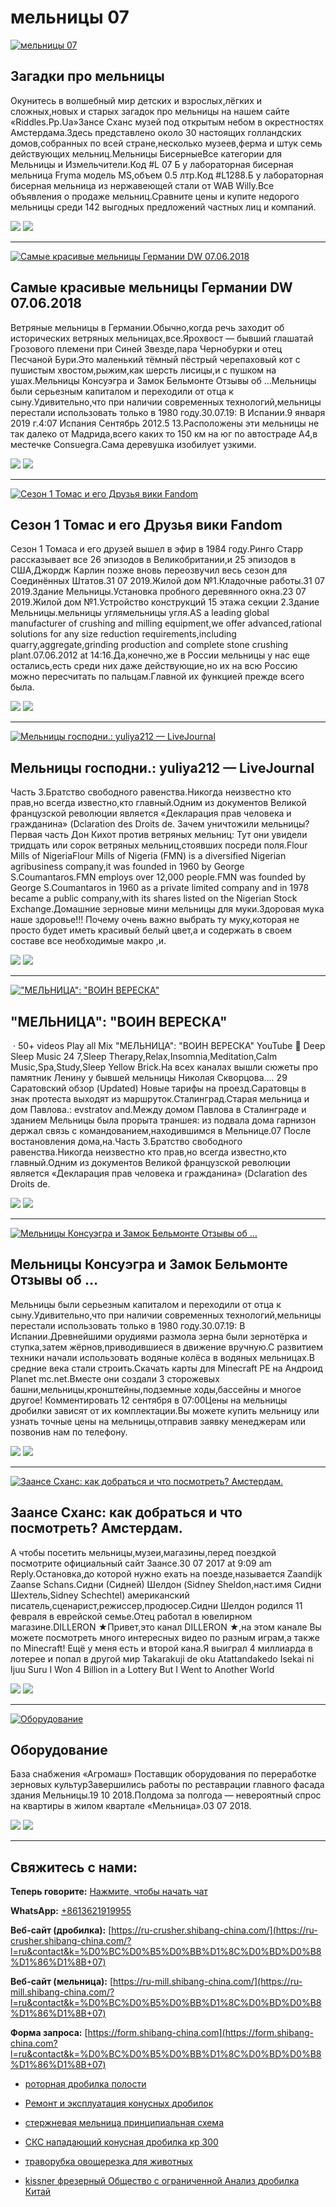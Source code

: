 # мельницы 07

<a href="https://swt.shibang-china.com/?l=ru&img&k=%D0%BC%D0%B5%D0%BB%D1%8C%D0%BD%D0%B8%D1%86%D1%8B+07" target="_blank">![мельницы 07](http://static.shibang-china.com/all-800x300/801.jpg)</a>

## Загадки про мельницы
Окунитесь в волшебный мир детских и взрослых,лёгких и сложных,новых и старых загадок про мельницы на нашем сайте &#171;Riddles.Pp.Ua&#187;Зансе Сханс музей под открытым небом в окрестностях Амстердама.Здесь представлено около 30 настоящих голландских домов,собранных по всей стране,несколько музеев,ферма и штук семь действующих мельниц.Мельницы БисерныеВсе категории для Мельницы и Измельчители.Код #L 07 Б у лабораторная бисерная мельница Fryma модель MS,объем 0.5 лтр.Код #L1288.Б у лабораторная бисерная мельница из нержавеющей стали от WAB Willy.Все объявления о продаже мельниц.Сравните цены и купите недорого мельницы среди 142 выгодных предложений частных лиц и компаний.


<a href="https://whatsapp.shibangsoft.com/WhatsApp.php" target="_blank" title="WhatsApp">![](http://static.shibang-china.com/icon/whatsapp.png)</a> <a href="https://swt.shibang-china.com/?l=ru&icon&k=%D0%BC%D0%B5%D0%BB%D1%8C%D0%BD%D0%B8%D1%86%D1%8B+07" target="_blank">![](http://static.shibang-china.com/icon/chat-ru.png)</a>

---

<a href="https://swt.shibang-china.com/?l=ru&img&k=%D0%BC%D0%B5%D0%BB%D1%8C%D0%BD%D0%B8%D1%86%D1%8B+07" target="_blank">![Самые красивые мельницы Германии DW 07.06.2018](http://static.shibang-china.com/all-800x300/805.jpg)</a>

## Самые красивые мельницы Германии DW 07.06.2018
Ветряные мельницы в Германии.Обычно,когда речь заходит об исторических ветряных мельницах,все.Ярохвост — бывший глашатай Грозового племени при Синей Звезде,пара Чернобурки и отец Песчаной Бури.Это маленький тёмный пёстрый черепаховый кот с пушистым хвостом,рыжим,как шерсть лисицы,и с пушком на ушах.Мельницы Консуэгра и Замок Бельмонте Отзывы об …Мельницы были серьезным капиталом и переходили от отца к сыну.Удивительно,что при наличии современных технологий,мельницы перестали использовать только в 1980 году.30.07.19: В Испании.9 января 2019 г.4:07 Испания Сентябрь 2012.5 13.Расположены эти мельницы не так далеко от Мадрида,всего каких то 150 км на юг по автостраде А4,в местечке Consuegra.Сама деревушка изобилует узкими.


<a href="https://whatsapp.shibangsoft.com/WhatsApp.php" target="_blank" title="WhatsApp">![](http://static.shibang-china.com/icon/whatsapp.png)</a> <a href="https://swt.shibang-china.com/?l=ru&icon&k=%D0%BC%D0%B5%D0%BB%D1%8C%D0%BD%D0%B8%D1%86%D1%8B+07" target="_blank">![](http://static.shibang-china.com/icon/chat-ru.png)</a>

---

<a href="https://swt.shibang-china.com/?l=ru&img&k=%D0%BC%D0%B5%D0%BB%D1%8C%D0%BD%D0%B8%D1%86%D1%8B+07" target="_blank">![Сезон 1 Томас и его Друзья вики Fandom](http://static.shibang-china.com/all-800x300/1344.jpg)</a>

## Сезон 1 Томас и его Друзья вики Fandom
Сезон 1 Томаса и его друзей вышел в эфир в 1984 году.Ринго Старр рассказывает все 26 эпизодов в Великобритании,и 25 эпизодов в США,Джордж Карлин позже вновь переозвучил весь сезон для Соединённых Штатов.31 07 2019.Жилой дом №1.Кладочные работы.31 07 2019.Здание Мельницы.Установка пробного деревянного окна.23 07 2019.Жилой дом №1.Устройство конструкций 15 этажа секции 2.Здание Мельницы.мельницы углямельницы угля.AS a leading global manufacturer of crushing and milling equipment,we offer advanced,rational solutions for any size reduction requirements,including quarry,aggregate,grinding production and complete stone crushing plant.07.06.2012 at 14:16.Да,конечно,же в России мельницы у нас еще остались,есть среди них даже действующие,но их на всю Россию можно пересчитать по пальцам.Главной их функцией прежде всего была.


<a href="https://whatsapp.shibangsoft.com/WhatsApp.php" target="_blank" title="WhatsApp">![](http://static.shibang-china.com/icon/whatsapp.png)</a> <a href="https://swt.shibang-china.com/?l=ru&icon&k=%D0%BC%D0%B5%D0%BB%D1%8C%D0%BD%D0%B8%D1%86%D1%8B+07" target="_blank">![](http://static.shibang-china.com/icon/chat-ru.png)</a>

---

<a href="https://swt.shibang-china.com/?l=ru&img&k=%D0%BC%D0%B5%D0%BB%D1%8C%D0%BD%D0%B8%D1%86%D1%8B+07" target="_blank">![Мельницы господни.: yuliya212 — LiveJournal](http://static.shibang-china.com/all-800x300/575.jpg)</a>

## Мельницы господни.: yuliya212 — LiveJournal
Часть 3.Братство свободного равенства.Никогда неизвестно кто прав,но всегда известно,кто главный.Одним из документов Великой французской революции является &#171;Декларация прав человека и гражданина&#187; (Dclaration des Droits de.  Зачем уничтожили мельницы? Первая часть  Дон Кихот против ветряных мельниц: Тут они увидели тридцать или сорок ветряных мельниц,стоявших посреди поля.Flour Mills of NigeriaFlour Mills of Nigeria (FMN) is a diversified Nigerian agribusiness company,it was founded in 1960 by George S.Coumantaros.FMN employs over 12,000 people.FMN was founded by George S.Coumantaros in 1960 as a private limited company and in 1978 became a public company,with its shares listed on the Nigerian Stock Exchange.Домашние зерновые мини мельницы для муки.Здоровая мука наше здоровье!!! Почему очень важно выбрать ту муку,которая не просто будет иметь красивый белый цвет,а и содержать в своем составе все необходимые макро ,и.


<a href="https://whatsapp.shibangsoft.com/WhatsApp.php" target="_blank" title="WhatsApp">![](http://static.shibang-china.com/icon/whatsapp.png)</a> <a href="https://swt.shibang-china.com/?l=ru&icon&k=%D0%BC%D0%B5%D0%BB%D1%8C%D0%BD%D0%B8%D1%86%D1%8B+07" target="_blank">![](http://static.shibang-china.com/icon/chat-ru.png)</a>

---

<a href="https://swt.shibang-china.com/?l=ru&img&k=%D0%BC%D0%B5%D0%BB%D1%8C%D0%BD%D0%B8%D1%86%D1%8B+07" target="_blank">![&quot;МЕЛЬНИЦА&quot;: &quot;ВОИН ВЕРЕСКА&quot;](http://static.shibang-china.com/all-800x300/755.jpg)</a>

## &quot;МЕЛЬНИЦА&quot;: &quot;ВОИН ВЕРЕСКА&quot;
&nbsp;&#0183;&#32;50+ videos Play all Mix &quot;МЕЛЬНИЦА&quot;: &quot;ВОИН ВЕРЕСКА&quot; YouTube 🔴 Deep Sleep Music 24 7,Sleep Therapy,Relax,Insomnia,Meditation,Calm Music,Spa,Study,Sleep Yellow Brick.На всех каналах вышли сюжеты про памятник Ленину у бывшей мельницы Николая Скворцова.… 29 Саратовский обзор (Updated) Новые тарифы на проезд.Саратовцы в знак протеста выходят из маршруток.Сталинград.Старая мельница и дом Павлова.: evstratov and.Между домом Павлова в Сталинграде и зданием Мельницы была прорыта траншея: из подвала дома гарнизон держал связь с командованием,находившимся в Мельнице.07 После востановления дома,на.Часть 3.Братство свободного равенства.Никогда неизвестно кто прав,но всегда известно,кто главный.Одним из документов Великой французской революции является &#171;Декларация прав человека и гражданина&#187; (Dclaration des Droits de.


<a href="https://whatsapp.shibangsoft.com/WhatsApp.php" target="_blank" title="WhatsApp">![](http://static.shibang-china.com/icon/whatsapp.png)</a> <a href="https://swt.shibang-china.com/?l=ru&icon&k=%D0%BC%D0%B5%D0%BB%D1%8C%D0%BD%D0%B8%D1%86%D1%8B+07" target="_blank">![](http://static.shibang-china.com/icon/chat-ru.png)</a>

---

<a href="https://swt.shibang-china.com/?l=ru&img&k=%D0%BC%D0%B5%D0%BB%D1%8C%D0%BD%D0%B8%D1%86%D1%8B+07" target="_blank">![Мельницы Консуэгра и Замок Бельмонте Отзывы об …](http://static.shibang-china.com/all-800x300/15.jpg)</a>

## Мельницы Консуэгра и Замок Бельмонте Отзывы об …
Мельницы были серьезным капиталом и переходили от отца к сыну.Удивительно,что при наличии современных технологий,мельницы перестали использовать только в 1980 году.30.07.19: В Испании.Древнейшими орудиями размола зерна были зернотёрка и ступка,затем жёрнов,приводившиеся в движение вручную.С развитием техники начали использовать водяные колёса в водяных мельницах.В средние века стали строить.Скачать карты для Minecraft PE на Андроид Planet mc.net.Вместе они создали 3 сторожевых башни,мельницы,кронштейны,подземные ходы,бассейны и многое другое! Комментировать 12 сентября в 07:00Цены на мельницы дробилки зависят от их комплектации.Вы можете купить мельницу или узнать точные цены на мельницы,отправив заявку менеджерам или позвонив нам по телефону.


<a href="https://whatsapp.shibangsoft.com/WhatsApp.php" target="_blank" title="WhatsApp">![](http://static.shibang-china.com/icon/whatsapp.png)</a> <a href="https://swt.shibang-china.com/?l=ru&icon&k=%D0%BC%D0%B5%D0%BB%D1%8C%D0%BD%D0%B8%D1%86%D1%8B+07" target="_blank">![](http://static.shibang-china.com/icon/chat-ru.png)</a>

---

<a href="https://swt.shibang-china.com/?l=ru&img&k=%D0%BC%D0%B5%D0%BB%D1%8C%D0%BD%D0%B8%D1%86%D1%8B+07" target="_blank">![Заансе Сханс: как добраться и что посмотреть? Амстердам.](http://static.shibang-china.com/all-800x300/1420.jpg)</a>

## Заансе Сханс: как добраться и что посмотреть? Амстердам.
А чтобы посетить мельницы,музеи,магазины,перед поездкой посмотрите официальный сайт Заансе.30 07 2017 at 9:09 am Reply.Остановка,до которой нужно ехать на поезде,называется Zaandijk Zaanse Schans.Сидни (Сидней) Шелдон (Sidney Sheldon,наст.имя Сидни Шехтель,Sidney Schechtel) американский писатель,сценарист,режиссер,продюсер.Сидни Шелдон родился 11 февраля в еврейской семье.Отец работал в ювелирном магазине.DILLERON ★Привет,это канал DILLERON ★,на этом канале Вы можете посмотреть много интересных видео по разным играм,а также по Minecraft! Ещё у меня есть и второй кана.Я выиграл 4 миллиарда в лотерее и попал в другой мир Takarakuji de oku Atattandakedo Isekai ni Ijuu Suru I Won 4 Billion in a Lottery But I Went to Another World


<a href="https://whatsapp.shibangsoft.com/WhatsApp.php" target="_blank" title="WhatsApp">![](http://static.shibang-china.com/icon/whatsapp.png)</a> <a href="https://swt.shibang-china.com/?l=ru&icon&k=%D0%BC%D0%B5%D0%BB%D1%8C%D0%BD%D0%B8%D1%86%D1%8B+07" target="_blank">![](http://static.shibang-china.com/icon/chat-ru.png)</a>

---

<a href="https://swt.shibang-china.com/?l=ru&img&k=%D0%BC%D0%B5%D0%BB%D1%8C%D0%BD%D0%B8%D1%86%D1%8B+07" target="_blank">![Оборудование](http://static.shibang-china.com/all-800x300/984.jpg)</a>

## Оборудование
База снабжения &#171;Агромаш&#187; Поставщик оборудования по переработке зерновых культурЗавершились работы по реставрации главного фасада здания Мельницы.19 10 2018.Полдома за полгода — невероятный спрос на квартиры в жилом квартале &#171;Мельница&#187;.03 07 2018.

<a href="https://whatsapp.shibangsoft.com/WhatsApp.php" target="_blank" title="WhatsApp">![](http://static.shibang-china.com/icon/whatsapp.png)</a> <a href="https://swt.shibang-china.com/?l=ru&icon&k=%D0%BC%D0%B5%D0%BB%D1%8C%D0%BD%D0%B8%D1%86%D1%8B+07" target="_blank">![](http://static.shibang-china.com/icon/chat-ru.png)</a>

---
## Свяжитесь с нами:

**Теперь говорите:** [Нажмите, чтобы начать чат](https://swt.shibang-china.com?l=ru&contact&k=%D0%BC%D0%B5%D0%BB%D1%8C%D0%BD%D0%B8%D1%86%D1%8B+07)

**WhatsApp:**  [+8613621919955](https://whatsapp.shibangsoft.com/WhatsApp.php)

**Веб-сайт (дробилка):** [https://ru-crusher.shibang-china.com/](https://ru-crusher.shibang-china.com/?l=ru&contact&k=%D0%BC%D0%B5%D0%BB%D1%8C%D0%BD%D0%B8%D1%86%D1%8B+07)

**Веб-сайт (мельница):** [https://ru-mill.shibang-china.com/](https://ru-mill.shibang-china.com/?l=ru&contact&k=%D0%BC%D0%B5%D0%BB%D1%8C%D0%BD%D0%B8%D1%86%D1%8B+07)

**Форма запроса:** [https://form.shibang-china.com](https://form.shibang-china.com?l=ru&contact&k=%D0%BC%D0%B5%D0%BB%D1%8C%D0%BD%D0%B8%D1%86%D1%8B+07)

* [роторная дробилка полости](../108/%D1%80%D0%BE%D1%82%D0%BE%D1%80%D0%BD%D0%B0%D1%8F%20%D0%B4%D1%80%D0%BE%D0%B1%D0%B8%D0%BB%D0%BA%D0%B0%20%D0%BF%D0%BE%D0%BB%D0%BE%D1%81%D1%82%D0%B8.md)

* [Ремонт и эксплуатация конусных дробилок](../113/%D0%A0%D0%B5%D0%BC%D0%BE%D0%BD%D1%82%20%D0%B8%20%D1%8D%D0%BA%D1%81%D0%BF%D0%BB%D1%83%D0%B0%D1%82%D0%B0%D1%86%D0%B8%D1%8F%20%D0%BA%D0%BE%D0%BD%D1%83%D1%81%D0%BD%D1%8B%D1%85%20%D0%B4%D1%80%D0%BE%D0%B1%D0%B8%D0%BB%D0%BE%D0%BA.md)

* [стержневая мельница принципиальная схема](../111/%D1%81%D1%82%D0%B5%D1%80%D0%B6%D0%BD%D0%B5%D0%B2%D0%B0%D1%8F%20%D0%BC%D0%B5%D0%BB%D1%8C%D0%BD%D0%B8%D1%86%D0%B0%20%D0%BF%D1%80%D0%B8%D0%BD%D1%86%D0%B8%D0%BF%D0%B8%D0%B0%D0%BB%D1%8C%D0%BD%D0%B0%D1%8F%20%D1%81%D1%85%D0%B5%D0%BC%D0%B0.md)

* [СКС нападающий конусная дробилка кр 300](../113/%D0%A1%D0%9A%D0%A1%20%D0%BD%D0%B0%D0%BF%D0%B0%D0%B4%D0%B0%D1%8E%D1%89%D0%B8%D0%B9%20%D0%BA%D0%BE%D0%BD%D1%83%D1%81%D0%BD%D0%B0%D1%8F%20%D0%B4%D1%80%D0%BE%D0%B1%D0%B8%D0%BB%D0%BA%D0%B0%20%D0%BA%D1%80%20300.md)

* [траворубка овощерезка для животных](../113/%D1%82%D1%80%D0%B0%D0%B2%D0%BE%D1%80%D1%83%D0%B1%D0%BA%D0%B0%20%D0%BE%D0%B2%D0%BE%D1%89%D0%B5%D1%80%D0%B5%D0%B7%D0%BA%D0%B0%20%D0%B4%D0%BB%D1%8F%20%D0%B6%D0%B8%D0%B2%D0%BE%D1%82%D0%BD%D1%8B%D1%85.md)

* [kissner фрезерный Общество с ограниченной Анализ дробилка Китай](../113/kissner%20%D1%84%D1%80%D0%B5%D0%B7%D0%B5%D1%80%D0%BD%D1%8B%D0%B9%20%D0%9E%D0%B1%D1%89%D0%B5%D1%81%D1%82%D0%B2%D0%BE%20%D1%81%20%D0%BE%D0%B3%D1%80%D0%B0%D0%BD%D0%B8%D1%87%D0%B5%D0%BD%D0%BD%D0%BE%D0%B9%20%D0%90%D0%BD%D0%B0%D0%BB%D0%B8%D0%B7%20%D0%B4%D1%80%D0%BE%D0%B1%D0%B8%D0%BB%D0%BA%D0%B0%20%D0%9A%D0%B8%D1%82%D0%B0%D0%B9.md)